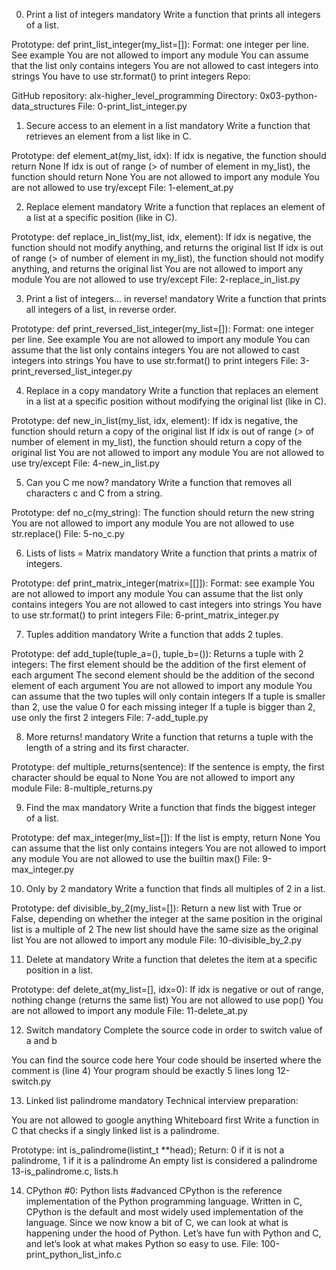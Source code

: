 0. Print a list of integers
mandatory
Write a function that prints all integers of a list.

Prototype: def print_list_integer(my_list=[]):
Format: one integer per line. See example
You are not allowed to import any module
You can assume that the list only contains integers
You are not allowed to cast integers into strings
You have to use str.format() to print integers
Repo:

GitHub repository: alx-higher_level_programming
Directory: 0x03-python-data_structures
File: 0-print_list_integer.py

1. Secure access to an element in a list
mandatory
Write a function that retrieves an element from a list like in C.

Prototype: def element_at(my_list, idx):
If idx is negative, the function should return None
If idx is out of range (> of number of element in my_list), the function should return None
You are not allowed to import any module
You are not allowed to use try/except
File: 1-element_at.py

2. Replace element
mandatory
Write a function that replaces an element of a list at a specific position (like in C).

Prototype: def replace_in_list(my_list, idx, element):
If idx is negative, the function should not modify anything, and returns the original list
If idx is out of range (> of number of element in my_list), the function should not modify anything, and returns the original list
You are not allowed to import any module
You are not allowed to use try/except
File: 2-replace_in_list.py

3. Print a list of integers... in reverse!
mandatory
Write a function that prints all integers of a list, in reverse order.

Prototype: def print_reversed_list_integer(my_list=[]):
Format: one integer per line. See example
You are not allowed to import any module
You can assume that the list only contains integers
You are not allowed to cast integers into strings
You have to use str.format() to print integers
File: 3-print_reversed_list_integer.py

4. Replace in a copy
mandatory
Write a function that replaces an element in a list at a specific position without modifying the original list (like in C).

Prototype: def new_in_list(my_list, idx, element):
If idx is negative, the function should return a copy of the original list
If idx is out of range (> of number of element in my_list), the function should return a copy of the original list
You are not allowed to import any module
You are not allowed to use try/except
File: 4-new_in_list.py

5. Can you C me now?
mandatory
Write a function that removes all characters c and C from a string.

Prototype: def no_c(my_string):
The function should return the new string
You are not allowed to import any module
You are not allowed to use str.replace()
File: 5-no_c.py

6. Lists of lists = Matrix
mandatory
Write a function that prints a matrix of integers.

Prototype: def print_matrix_integer(matrix=[[]]):
Format: see example
You are not allowed to import any module
You can assume that the list only contains integers
You are not allowed to cast integers into strings
You have to use str.format() to print integers
File: 6-print_matrix_integer.py

7. Tuples addition
mandatory
Write a function that adds 2 tuples.

Prototype: def add_tuple(tuple_a=(), tuple_b=()):
Returns a tuple with 2 integers:
The first element should be the addition of the first element of each argument
The second element should be the addition of the second element of each argument
You are not allowed to import any module
You can assume that the two tuples will only contain integers
If a tuple is smaller than 2, use the value 0 for each missing integer
If a tuple is bigger than 2, use only the first 2 integers
File: 7-add_tuple.py

8. More returns!
mandatory
Write a function that returns a tuple with the length of a string and its first character.

Prototype: def multiple_returns(sentence):
If the sentence is empty, the first character should be equal to None
You are not allowed to import any module
File: 8-multiple_returns.py

9. Find the max
mandatory
Write a function that finds the biggest integer of a list.

Prototype: def max_integer(my_list=[]):
If the list is empty, return None
You can assume that the list only contains integers
You are not allowed to import any module
You are not allowed to use the builtin max()
File: 9-max_integer.py

10. Only by 2
mandatory
Write a function that finds all multiples of 2 in a list.

Prototype: def divisible_by_2(my_list=[]):
Return a new list with True or False, depending on whether the integer at the same position in the original list is a multiple of 2
The new list should have the same size as the original list
You are not allowed to import any module
File: 10-divisible_by_2.py

11. Delete at
mandatory
Write a function that deletes the item at a specific position in a list.

Prototype: def delete_at(my_list=[], idx=0):
If idx is negative or out of range, nothing change (returns the same list)
You are not allowed to use pop()
You are not allowed to import any module
File: 11-delete_at.py

12. Switch
mandatory
Complete the source code in order to switch value of a and b

You can find the source code here
Your code should be inserted where the comment is (line 4)
Your program should be exactly 5 lines long
12-switch.py

13. Linked list palindrome
mandatory
Technical interview preparation:

You are not allowed to google anything
Whiteboard first
Write a function in C that checks if a singly linked list is a palindrome.

Prototype: int is_palindrome(listint_t **head);
Return: 0 if it is not a palindrome, 1 if it is a palindrome
An empty list is considered a palindrome
13-is_palindrome.c, lists.h

14. CPython #0: Python lists
#advanced
CPython is the reference implementation of the Python programming language. Written in C, CPython is the default and most widely used implementation of the language.
Since we now know a bit of C, we can look at what is happening under the hood of Python. Let’s have fun with Python and C, and let’s look at what makes Python so easy to use.
File: 100-print_python_list_info.c
